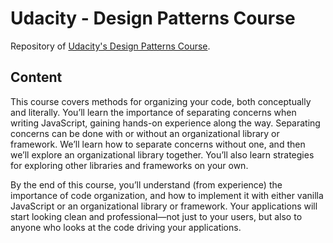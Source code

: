 # Udacity - Design Patterns Course
Repository of [Udacity's Design Patterns Course](https://www.udacity.com/course/javascript-design-patterns--ud989).

## Content
This course covers methods for organizing your code, both conceptually and literally. You’ll learn the importance of separating concerns when writing JavaScript, gaining hands-on experience along the way. Separating concerns can be done with or without an organizational library or framework. We’ll learn how to separate concerns without one, and then we’ll explore an organizational library together. You’ll also learn strategies for exploring other libraries and frameworks on your own.

By the end of this course, you’ll understand (from experience) the importance of code organization, and how to implement it with either vanilla JavaScript or an organizational library or framework. Your applications will start looking clean and professional—not just to your users, but also to anyone who looks at the code driving your applications.


